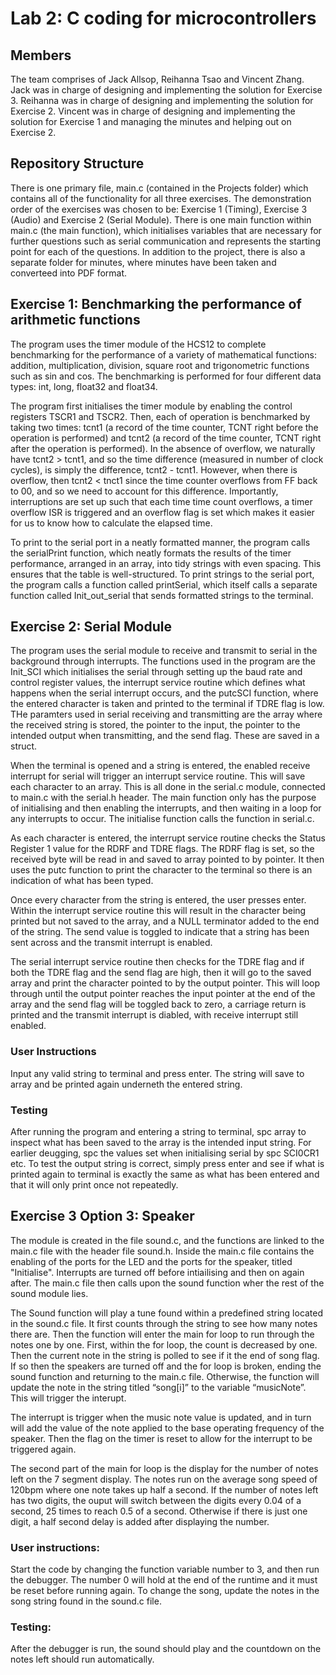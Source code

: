 # Lab 2: C coding for microcontrollers
## Members

The team comprises of Jack Allsop, Reihanna Tsao and Vincent Zhang. Jack was in charge of designing and implementing the solution for Exercise 3. Reihanna was in charge of designing and implementing the solution for Exercise 2. Vincent was in charge of designing and implementing the solution for Exercise 1 and managing the minutes and helping out on Exercise 2. 

## Repository Structure 

There is one primary file, main.c (contained in the Projects folder) which contains all of the functionality for all three exercises. The demonstration order of the exercises was chosen to be: Exercise 1 (Timing), Exercise 3 (Audio) and Exercise 2 (Serial Module). There is one main function within main.c (the main function), which initialises variables that are necessary for further questions such as serial communication and represents the starting point for each of the questions. In addition to the project, there is also a separate folder for minutes, where minutes have been taken and converteed into PDF format. 

## Exercise 1: Benchmarking the performance of arithmetic functions 
The program uses the timer module of the HCS12 to complete benchmarking for the performance of a variety of mathematical functions: addition, multiplication, division, square root and trigonometric functions such as sin and cos. The benchmarking is performed for four different data types: int, long, float32 and float34. 

The program first initialises the timer module by enabling the control registers TSCR1 and TSCR2. Then, each of operation is benchmarked by taking two times: tcnt1 (a record of the time counter, TCNT right before the operation is performed) and tcnt2 (a record of the time counter, TCNT right after the operation is performed). In the absence of overflow, we naturally have tcnt2 > tcnt1, and so the time difference (measured in number of clock cycles), is simply the difference, tcnt2 - tcnt1. However, when there is overflow, then tcnt2 < tnct1 since the time counter overflows from FF back to 00, and so we need to account for this difference. Importantly, interruptions are set up such that each time time count overflows, a timer overflow ISR is triggered and an overflow flag is set which makes it easier for us to know how to calculate the elapsed time.  

To print to the serial port in a neatly formatted manner, the program calls the serialPrint function, which neatly formats the results of the timer performance, arranged in an array, into tidy strings with even spacing. This ensures that the table is well-structured. To print strings to the serial port, the program calls a function called printSerial, which itself calls a separate function called Init_out_serial that sends formatted strings to the terminal. 

## Exercise 2: Serial Module
The program uses the serial module to receive and transmit to serial in the background through interrupts. The functions used in the program are the Init_SCI which initialises the serial through setting up the baud rate and control register values, the interrupt service routine which defines what happens when the serial interrupt occurs, and the putcSCI function, where the entered character is taken and printed to the terminal if TDRE flag is low. THe paramters used in serial receiving and transmitting are the array where the received string is stored, the pointer to the input, the pointer to the intended output when transmitting, and the send flag. These are saved in a struct.

When the terminal is opened and a string is entered, the enabled receive interrupt for serial will trigger an interrupt service routine. This will save each character to an array. This is all done in the serial.c module, connected to main.c with the serial.h header. The main function only has the purpose of initialising and then enabling the interrupts, and then waiting in a loop for any interrupts to occur. The initialise function calls the function in serial.c.

As each character is entered, the interrupt service routine checks the Status Register 1 value for the RDRF and TDRE flags. The RDRF flag is set, so the received byte will be read in and saved to array pointed to by pointer. It then uses the putc function to print the character to the terminal so there is an indication of what has been typed. 

Once every character from the string is entered, the user presses enter. Within the interrupt service routine this will result in the character being printed but not saved to the array, and a NULL terminator added to the end of the string. The send value is toggled to indicate that a string has been sent across and the transmit interrupt is enabled.

The serial interrupt service routine then checks for the TDRE flag and if both the TDRE flag and the send flag are high, then it will go to the saved array and print the character pointed to by the output pointer. This will loop through until the output pointer reaches the input pointer at the end of the array and the send flag will be toggled back to zero, a carriage return is printed and the transmit interrupt is diabled, with receive interrupt still enabled.

### User Instructions
Input any valid string to terminal and press enter. The string will save to array and be printed again underneth the entered string.

### Testing
After running the program and entering a string to terminal, spc array to inspect what has been saved to the array is the intended input string. For earlier deugging, spc the values set when initialising serial by spc SCI0CR1 etc. To test the output string is correct, simply press enter and see if what is printed again to terminal is exactly the same as what has been entered and that it will only print once not repeatedly.

## Exercise 3 Option 3: Speaker
The module is created in the file sound.c, and the functions are linked to the main.c file with the header file sound.h. Inside the main.c file contains the enabling of the ports for the LED and the ports for the speaker, titled "Initialise". Interrupts are turned off before intiailising and then on again after. The main.c file then calls upon the sound function wher the rest of the sound module lies. 

The Sound function will play a tune found within a predefined string located in the sound.c file. It first counts through the string to see how many notes there are. Then the function will enter the main for loop to run through the notes one by one. First, within the for loop, the count is decreased by one. Then the current note in the string is polled to see if it the end of song flag. If so then the speakers are turned off and the for loop is broken, ending the sound function and returning to the main.c file. Otherwise, the function will update the note in the string titled “song[i]” to the variable “musicNote”. This will trigger the interupt.

The interrupt is trigger when the music note value is updated, and in turn will add the value of the note applied to the base operating frequency of the speaker. Then the flag on the timer is reset to allow for the interrupt to be triggered again.

The second part of the main for loop is the display for the number of notes left on the 7 segment display. The notes run on the average song speed of 120bpm where one note takes up half a second. If the number of notes left has two digits, the ouput will switch between the digits every 0.04 of a second, 25 times to reach 0.5 of a second. Otherwise if there is just one digit, a half second delay is added after displaying the number.

### User instructions:
Start the code by changing the function variable number to 3, and then run the debugger. The number 0 will hold at the end of the runtime and it must be reset before running again. To change the song, update the notes in the song string found in the sound.c file. 
### Testing:
After the debugger is run, the sound should play and the countdown on the notes left should run automatically.
